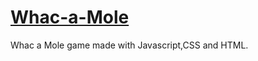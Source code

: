 # [Whac-a-Mole](https://pauloskatostaris.github.io/Whac-a-Mole/)

Whac a Mole game made with Javascript,CSS and HTML.
